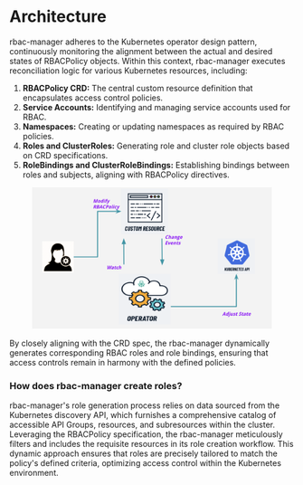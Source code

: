 # Architecture

rbac-manager adheres to the Kubernetes operator design pattern, continuously monitoring the alignment between the actual and desired states of RBACPolicy objects. Within this context, rbac-manager executes reconciliation logic for various Kubernetes resources, including:

1. **RBACPolicy CRD:** The central custom resource definition that encapsulates access control policies.
2. **Service Accounts:** Identifying and managing service accounts used for RBAC.
3. **Namespaces:** Creating or updating namespaces as required by RBAC policies.
4. **Roles and ClusterRoles:** Generating role and cluster role objects based on CRD specifications.
5. **RoleBindings and ClusterRoleBindings:** Establishing bindings between roles and subjects, aligning with RBACPolicy directives.

<figure><img src=".gitbook/assets/Screenshot 2023-09-20 at 10.45.58 PM.png" alt=""><figcaption></figcaption></figure>

By closely aligning with the CRD spec, the rbac-manager dynamically generates corresponding RBAC roles and role bindings, ensuring that access controls remain in harmony with the defined policies.&#x20;

### How does rbac-manager create roles?

rbac-manager's role generation process relies on data sourced from the Kubernetes discovery API, which furnishes a comprehensive catalog of accessible API Groups, resources, and subresources within the cluster. Leveraging the RBACPolicy specification, the rbac-manager meticulously filters and includes the requisite resources in its role creation workflow. This dynamic approach ensures that roles are precisely tailored to match the policy's defined criteria, optimizing access control within the Kubernetes environment.

